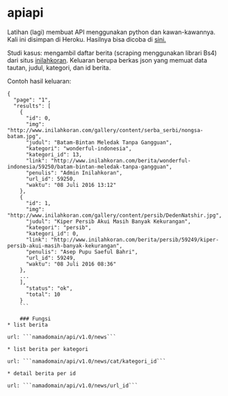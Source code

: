 # apiapi
Latihan (lagi) membuat API menggunakan python dan kawan-kawannya. Kali ini disimpan di Heroku. Hasilnya bisa dicoba di [sini.](https://apiapikor.herokuapp.com/api/v1.0/news)

Studi kasus: mengambil daftar berita (scraping menggunakan librari Bs4) dari situs [inilahkoran](http://www.inilahkoran.com). Keluaran berupa berkas json yang memuat data tautan, judul, kategori, dan id berita.

Contoh hasil keluaran:
```
{
  "page": "1",
  "results": [
    {
      "id": 0,
      "img": "http://www.inilahkoran.com/gallery/content/serba_serbi/nongsa-batam.jpg",
      "judul": "Batam-Bintan Meledak Tanpa Gangguan",
      "kategori": "wonderful-indonesia",
      "kategori_id": 13,
      "link": "http://www.inilahkoran.com/berita/wonderful-indonesia/59250/batam-bintan-meledak-tanpa-gangguan",
      "penulis": "Admin Inilahkoran",
      "url_id": 59250,
      "waktu": "08 Juli 2016 13:12"
    },
    {
      "id": 1,
      "img": "http://www.inilahkoran.com/gallery/content/persib/DedenNatshir.jpg",
      "judul": "Kiper Persib Akui Masih Banyak Kekurangan",
      "kategori": "persib",
      "kategori_id": 0,
      "link": "http://www.inilahkoran.com/berita/persib/59249/kiper-persib-akui-masih-banyak-kekurangan",
      "penulis": "Asep Pupu Saeful Bahri",
      "url_id": 59249,
      "waktu": "08 Juli 2016 08:36"
    },
    ...
    ],
      "status": "ok",
      "total": 10
    }
    ```

    ### Fungsi
* list berita

url: ```namadomain/api/v1.0/news```

* list berita per kategori

url: ```namadomain/api/v1.0/news/cat/kategori_id```

* detail berita per id

url: ```namadomain/api/v1.0/news/url_id```
